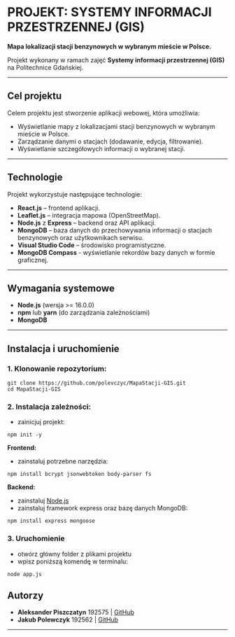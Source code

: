 ﻿# PROJEKT: SYSTEMY INFORMACJI PRZESTRZENNEJ (GIS)

**Mapa lokalizacji stacji benzynowych w wybranym mieście w Polsce.**

Projekt wykonany w ramach zajęć **Systemy informacji przestrzennej (GIS)** na Politechnice Gdańskiej.

---

## Cel projektu
Celem projektu jest stworzenie aplikacji webowej, która umożliwia:
- Wyświetlanie mapy z lokalizacjami stacji benzynowych w wybranym mieście w Polsce.
- Zarządzanie danymi o stacjach (dodawanie, edycja, filtrowanie).
- Wyświetlanie szczegółowych informacji o wybranej stacji.

---

## Technologie
Projekt wykorzystuje następujące technologie:
- **React.js** – frontend aplikacji.
- **Leaflet.js** – integracja mapowa (OpenStreetMap).
- **Node.js** z **Express** – backend oraz API aplikacji.
- **MongoDB** – baza danych do przechowywania informacji o stacjach benzynowych oraz użytkownikach serwisu.
- **Visual Studio Code** – środowisko programistyczne.
- **MongoDB Compass** - wyświetlanie rekordów bazy danych w formie graficznej.

---

## Wymagania systemowe
- **Node.js** (wersja >= 16.0.0)
- **npm** lub **yarn** (do zarządzania zależnościami)
- **MongoDB**

---

## Instalacja i uruchomienie

### 1. Klonowanie repozytorium:
```
git clone https://github.com/polevczyc/MapaStacji-GIS.git
cd MapaStacji-GIS
```

### 2. Instalacja zależności:
- zainicjuj projekt:
```
npm init -y
```
**Frontend:**
- zainstaluj potrzebne narzędzia:
```
npm install bcrypt jsonwebtoken body-parser fs
```
**Backend:**
- zainstaluj [Node.js](https://nodejs.org/en/download)
- zainstaluj framework express oraz bazę danych MongoDB:
```
npm install express mongoose
```

### 3. Uruchomienie
- otwórz główny folder z plikami projektu
- wpisz poniższą komendę w terminalu:
```
node app.js
```

## Autorzy
- **Aleksander Piszczatyn** 192575 | [GitHub](https://github.com/apiszczatyn)
- **Jakub Polewczyk** 192562 | [GitHub](https://github.com/polevczyc)

---
